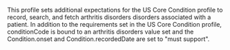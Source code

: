 This profile sets additional expectations for the US Core Condition profile to record, search, and fetch arthritis disorders disorders associated with a patient. In addition to the requirements set in the US Core Condition profile, conditionCode is bound to an arthritis disorders value set and the Condition.onset and Condition.recordedDate are set to "must support".